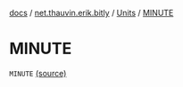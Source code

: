 [docs](../../index.md) / [net.thauvin.erik.bitly](../index.md) / [Units](index.md) / [MINUTE](./-m-i-n-u-t-e.md)

# MINUTE

`MINUTE` [(source)](https://github.com/ethauvin/bitly-shorten/tree/master/src/main/kotlin/net/thauvin/erik/bitly/Units.kt#L40)